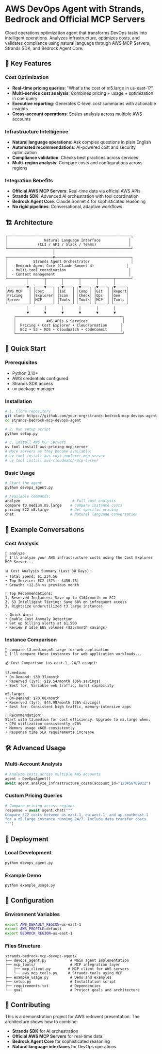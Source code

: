 # AWS DevOps Agent with Strands, Bedrock and Official MCP Servers

Cloud operations optimization agent that transforms DevOps tasks into intelligent operations. Analyzes infrastructure, optimizes costs, and validates compliance using natural language through AWS MCP Servers, Strands SDK, and Bedrock Agent Core.

## 🎯 Key Features

### Cost Optimization
- **Real-time pricing queries**: "What's the cost of m5.large in us-east-1?"
- **Multi-service cost analysis**: Combines pricing + usage + optimization in one query
- **Executive reporting**: Generates C-level cost summaries with actionable insights
- **Cross-account operations**: Scales analysis across multiple AWS accounts

### Infrastructure Intelligence
- **Natural language operations**: Ask complex questions in plain English
- **Automated recommendations**: AI-powered cost and security optimization
- **Compliance validation**: Checks best practices across services
- **Multi-region analysis**: Compare costs and configurations across regions

### Integration Benefits
- **Official AWS MCP Servers**: Real-time data via official AWS APIs
- **Strands SDK**: Advanced AI orchestration with tool coordination  
- **Bedrock Agent Core**: Claude Sonnet 4 for sophisticated reasoning
- **No rigid pipelines**: Conversational, adaptive workflows

## 🏗️ Architecture

```
┌─────────────────────────────────────────────────────────┐
│                 Natural Language Interface             │
│              (CLI / API / Slack / Teams)               │
└─────────────────────┬───────────────────────────────────┘
                      │
┌─────────────────────▼───────────────────────────────────┐
│            Strands Agent Orchestrator                   │
│  - Bedrock Agent Core (Claude Sonnet 4)               │
│  - Multi-tool coordination                             │
│  - Context management                                  │
└─────────┬───────┬───────┬───────┬───────┬───────┬───────┘
          │       │       │       │       │       │
┌─────────▼┐ ┌────▼───┐ ┌─▼────┐ ┌▼────┐ ┌▼────┐ ┌▼─────┐
│AWS MCP   │ │Cost    │ │IaC   │ │Comp │ │Git  │ │Report│
│Pricing   │ │Explorer│ │Scan  │ │Check│ │Ops  │ │Gen   │
│Server    │ │MCP     │ │Tools │ │Tools│ │MCP  │ │Tools │
└──────────┘ └────────┘ └──────┘ └─────┘ └─────┘ └──────┘
          │       │       │       │       │       │
          ▼       ▼       ▼       ▼       ▼       ▼
    ┌─────────────────────────────────────────────────┐
    │              AWS APIs & Services                │
    │  Pricing • Cost Explorer • CloudFormation      │
    │  EC2 • S3 • RDS • CloudWatch • CodeCommit      │
    └─────────────────────────────────────────────────┘
```

## 🚀 Quick Start

### Prerequisites
- Python 3.10+
- AWS credentials configured
- Strands SDK access
- uv package manager

### Installation

```bash
# 1. Clone repository
git clone https://github.com/your-org/strands-bedrock-mcp-devops-agent
cd strands-bedrock-mcp-devops-agent

# 2. Run setup script
python setup.py

# 3. Install AWS MCP Servers
uv tool install aws-pricing-mcp-server
# More servers as they become available:
# uv tool install aws-cost-explorer-mcp-server
# uv tool install aws-cloudwatch-mcp-server
```

### Basic Usage

```bash
# Start the agent
python devops_agent.py

# Available commands:
analyze                        # Full cost analysis
compare t3.medium,m5.large    # Compare instance costs  
pricing EC2 m5.large          # Get specific pricing
chat                          # Natural language conversation
```

## 💬 Example Conversations

### Cost Analysis
```
👤 analyze
🤖 I'll analyze your AWS infrastructure costs using the Cost Explorer MCP Server...

📊 Cost Analysis Summary (Last 30 Days):
• Total Spend: $1,234.56
• Top Service: EC2 (37% - $456.78)
• Growth: +12.5% vs previous month

🎯 Top Recommendations:
1. Reserved Instances: Save up to $164/month on EC2
2. S3 Intelligent Tiering: Save 68% on infrequent access
3. Rightsize underutilized t3.large instances

💡 Quick Wins:
• Enable Cost Anomaly Detection
• Set up billing alerts at $1,500
• Review 8 idle EBS volumes ($23/month savings)
```

### Instance Comparison
```
👤 compare t3.medium,m5.large for web application
🤖 I'll compare these instances for web application workloads...

💰 Cost Comparison (us-east-1, 24/7 usage):

t3.medium:
• On-Demand: $30.37/month
• Reserved (1yr): $19.54/month (36% savings)
• Best for: Variable web traffic, burst capability

m5.large:
• On-Demand: $70.08/month  
• Reserved (1yr): $44.90/month (36% savings)
• Best for: Consistent high traffic, memory-intensive apps

🎯 Recommendation: 
Start with t3.medium for cost efficiency. Upgrade to m5.large when:
• CPU utilization consistently >70%
• Memory usage >6GB consistently
• Response time SLA requirements increase
```

## 🛠️ Advanced Usage

### Multi-Account Analysis
```python
# Analyze costs across multiple AWS accounts
agent = DevOpsAgent()
await agent.analyze_infrastructure_costs(account_id="123456789012")
```

### Custom Pricing Queries
```python
# Compare pricing across regions
response = await agent.chat("""
Compare EC2 costs between us-east-1, eu-west-1, and ap-southeast-1 
for a m5.large instance running 24/7. Include data transfer costs.
""")
```

## 🚀 Deployment

### Local Development
```bash
python devops_agent.py
```

### Example Demo
```bash
python example_usage.py
```

## 🔧 Configuration

### Environment Variables
```bash
export AWS_DEFAULT_REGION=us-east-1
export AWS_PROFILE=default
export BEDROCK_REGION=us-east-1
```

### Files Structure
```
strands-bedrock-mcp-devops-agent/
├── devops_agent.py           # Main agent implementation
├── mcp_tools/                # MCP integration layer
│   ├── mcp_client.py        # MCP client for AWS servers
│   └── aws_mcp_tools.py     # Strands tools using MCP
├── example_usage.py          # Demo and examples
├── setup.py                  # Installation script
├── requirements.txt          # Dependencies
└── goal                      # Project goals and architecture
```

## 🤝 Contributing

This is a demonstration project for AWS re:Invent presentation. The architecture shows how to combine:
- **Strands SDK** for AI orchestration
- **Official AWS MCP Servers** for real-time data
- **Bedrock Agent Core** for sophisticated reasoning
- **Natural language interfaces** for DevOps operations
